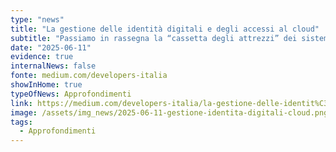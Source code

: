 ```yaml
---
type: "news"
title: "La gestione delle identità digitali e degli accessi al cloud"
subtitle: "Passiamo in rassegna la “cassetta degli attrezzi” dei sistemi di identità digitali che consentono l’erogazione dei servizi pubblici online per tutte le esigenze: da centinaia a milioni di utenti"
date: "2025-06-11"
evidence: true
internalNews: false
fonte: medium.com/developers-italia
showInHome: true
typeOfNews: Approfondimenti
link: https://medium.com/developers-italia/la-gestione-delle-identit%C3%A0-digitali-e-degli-accessi-al-cloud-d56312a4e766
image: /assets/img_news/2025-06-11-gestione-identita-digitali-cloud.png
tags:
  - Approfondimenti
---
```



